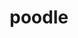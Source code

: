 ---
layout: smileys&emotion
title: poodle
emoji: poodle
permalink: 🐩.html
image: assets/img/3moji/poodle.png
---